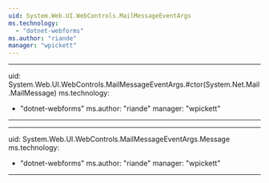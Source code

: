 ```yaml
---
uid: System.Web.UI.WebControls.MailMessageEventArgs
ms.technology: 
  - "dotnet-webforms"
ms.author: "riande"
manager: "wpickett"
---
```


---
uid: System.Web.UI.WebControls.MailMessageEventArgs.#ctor(System.Net.Mail.MailMessage)
ms.technology: 
  - "dotnet-webforms"
ms.author: "riande"
manager: "wpickett"
---

---
uid: System.Web.UI.WebControls.MailMessageEventArgs.Message
ms.technology: 
  - "dotnet-webforms"
ms.author: "riande"
manager: "wpickett"
---
